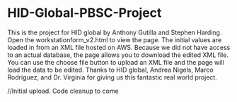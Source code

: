 # HID-Global-PBSC-Project
This is the project for HID global by Anthony Gutilla and Stephen Harding. Open the workstationform_v2.html to view the page. The initial values are loaded in from an XML file hosted on AWS. Because we did not have access to an actual database, the page allows you to download the edited XML file. You can use the choose file button to upload an XML file and the page will load the data to be edited. Thanks to HID global, Andrea Nigels, Marco Rodriguez, and Dr. Virginia for giving us this fantastic real world project.

//Initial upload. Code cleanup to come
